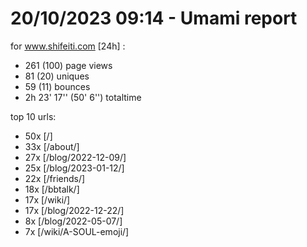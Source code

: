 # 20/10/2023 09:14 - Umami report
for www.shifeiti.com [24h] :

 - 261 (100) page views
 - 81 (20) uniques
 - 59 (11) bounces
 - 2h 23' 17'' (50' 6'') totaltime


top 10 urls:
 - 50x [/]
 - 33x [/about/]
 - 27x [/blog/2022-12-09/]
 - 25x [/blog/2023-01-12/]
 - 22x [/friends/]
 - 18x [/bbtalk/]
 - 17x [/wiki/]
 - 17x [/blog/2022-12-22/]
 - 8x [/blog/2022-05-07/]
 - 7x [/wiki/A-SOUL-emoji/]


